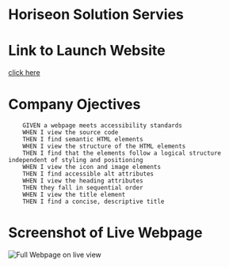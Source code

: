 
# Horiseon Solution Servies


# Link to Launch Website

[click here](https://brittnc.github.io/refrac-hmwk/)

# Company Ojectives 

        GIVEN a webpage meets accessibility standards
        WHEN I view the source code
        THEN I find semantic HTML elements
        WHEN I view the structure of the HTML elements
        THEN I find that the elements follow a logical structure independent of styling and positioning
        WHEN I view the icon and image elements
        THEN I find accessible alt attributes
        WHEN I view the heading attributes
        THEN they fall in sequential order
        WHEN I view the title element
        THEN I find a concise, descriptive title
        
        

# Screenshot of Live Webpage
![Full Webpage on live view](/Users/brittneylynncrosby/Desktop/Bootcamp/refractor-homework/assets/images/127.0.0.1_5500_refrac-hmwk_Develop_code-refractor-homework.html.png)
